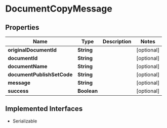 

# DocumentCopyMessage


## Properties

| Name | Type | Description | Notes |
|------------ | ------------- | ------------- | -------------|
|**originalDocumentId** | **String** |  |  [optional] |
|**documentId** | **String** |  |  [optional] |
|**documentName** | **String** |  |  [optional] |
|**documentPublishSetCode** | **String** |  |  [optional] |
|**message** | **String** |  |  [optional] |
|**success** | **Boolean** |  |  [optional] |


## Implemented Interfaces

* Serializable


